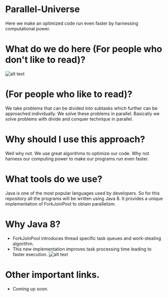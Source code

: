 # Parallel-Universe
Here we make an optimized code run even faster by harnessing computational power.

# What do we do here (For people who don't like to read)? 
![alt text](https://github.com/prafful1/Parallel-Universe/blob/master/fork-and-join.png)

# (For people who like to read)?  
We take problems that can be divided into subtasks which further can be approached individually. We solve these problems in parallel. Basically we solve problems with divide and conquer technique in parallel.

# Why should I use this approach? 
Well why not. We use great algorithms to optimize our code. Why not harness our computing power to make our programs run even faster.

# What tools do we use? 
Java is one of the most popular languages used by developers. So for this repository all the programs will be written using Java 8. It provides a unique implementation of ForkJoinPool to obtain parallelism.

#	Why Java 8?
+ ForkJoinPool introduces thread specific task queues and work-stealing algorithm. 
+	This new implementation improves task processing time leading to faster execution.
![alt text](https://github.com/prafful1/Parallel-Universe/blob/master/fork%20join.jpg)

# Other important links.
+ Coming up soon.

